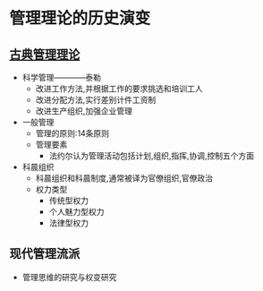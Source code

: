 # **管理理论的历史演变**
## [古典管理理论](https://zhuanlan.zhihu.com/p/40506396)
* 科学管理————泰勒
    - 改进工作方法,并根据工作的要求挑选和培训工人
    - 改进分配方法,实行差别计件工资制
    - 改进生产组织,加强企业管理
* 一般管理
    - 管理的原则:14条原则
    - 管理要素
      - 法约尔认为管理活动包括计划,组织,指挥,协调,控制五个方面
* 科晨组织
    - 科晨组织和科晨制度,通常被译为官僚组织,官僚政治
    - 权力类型
      - 传统型权力
      - 个人魅力型权力
      - 法律型权力
## 现代管理流派
- 管理思维的研究与权变研究